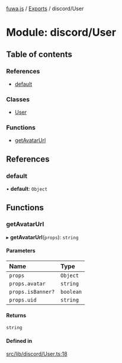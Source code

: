 [fuwa.js](../README.md) / [Exports](../modules.md) / discord/User

# Module: discord/User

## Table of contents

### References

- [default](discord_User.md#default)

### Classes

- [User](../classes/discord_User.User.md)

### Functions

- [getAvatarUrl](discord_User.md#getavatarurl)

## References

### default

• **default**: `Object`

## Functions

### getAvatarUrl

▸ **getAvatarUrl**(`props`): `string`

#### Parameters

| Name | Type |
| :------ | :------ |
| `props` | `Object` |
| `props.avatar` | `string` |
| `props.isBanner?` | `boolean` |
| `props.uid` | `string` |

#### Returns

`string`

#### Defined in

[src/lib/discord/User.ts:18](https://github.com/Fuwajs/Fuwa.js/blob/5bd8aa0/src/lib/discord/User.ts#L18)
